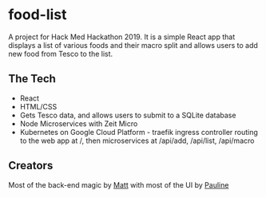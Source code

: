 # food-list 
A project for Hack Med Hackathon 2019.
It is a simple React app that displays a list of various foods and their macro split and allows users to add new food from Tesco to the list.
## The Tech
- React
- HTML/CSS
- Gets Tesco data, and allows users to submit to a SQLite database
- Node Microservices with Zeit Micro
- Kubernetes on Google Cloud Platform - traefik ingress controller routing to the web app at /, then microservices at /api/add, /api/list, /api/macro
## Creators
Most of the back-end magic by [Matt](https://twitter.com/_mattburman) with most of the UI by [Pauline](https://twitter.com/paulienuh)
